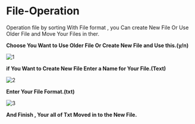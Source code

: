 # File-Operation
Operation file by sorting With File format , you Can create New File Or Use Older File and Move Your Files in ther.

**Choose You Want to Use Older File Or Create New File and Use this.(y/n)**

![1](https://github.com/SaLaMaNdeR-81/File-Operation/assets/104043896/b82c5623-d414-40d4-ade2-375df02bdd89)

**if You Want to Create New File Enter a Name for Your File.(Text)**

![2](https://github.com/SaLaMaNdeR-81/File-Operation/assets/104043896/b8437e4a-3d65-47c3-8d53-438aabbbc2b6)

**Enter Your File Format.(txt)**

![3](https://github.com/SaLaMaNdeR-81/File-Operation/assets/104043896/46285362-de2f-460c-9f62-9a55a693212b)

**And Finish , Your all of Txt Moved in to the New File.**





